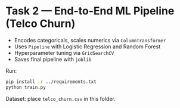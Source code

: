 # Task 2 — End-to-End ML Pipeline (Telco Churn)

- Encodes categoricals, scales numerics via `ColumnTransformer`
- Uses `Pipeline` with Logistic Regression and Random Forest
- Hyperparameter tuning via `GridSearchCV`
- Saves final pipeline with `joblib`

Run:
```bash
pip install -r ../requirements.txt
python train.py
```
Dataset: place `telco_churn.csv` in this folder.
